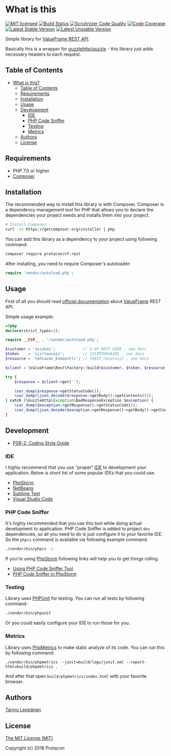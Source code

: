 # What is this

[![MIT licensed](https://img.shields.io/badge/license-MIT-blue.svg)](./LICENSE)
[![Build Status](https://travis-ci.org/protacon/vf-rest.png?branch=master)](https://travis-ci.org/protacon/vf-rest)
[![Scrutinizer Code Quality](https://scrutinizer-ci.com/g/protacon/vf-rest/badges/quality-score.png?b=master)](https://scrutinizer-ci.com/g/protacon/vf-rest/?branch=master)
[![Code Coverage](https://scrutinizer-ci.com/g/protacon/vf-rest/badges/coverage.png?b=master)](https://scrutinizer-ci.com/g/protacon/vf-rest/?branch=master)
[![Latest Stable Version](https://poser.pugx.org/protacon/vf-rest/v/stable)](https://packagist.org/packages/protacon/vf-rest)
[![Latest Unstable Version](https://poser.pugx.org/protacon/vf-rest/v/unstable)](https://packagist.org/packages/protacon/vf-rest)

Simple library for [ValueFrame REST API](https://www.valueframe.fi/help/lisapalvelut/rest/).

Basically this is a wrapper for [guzzlehttp/guzzle](http://docs.guzzlephp.org/en/stable/) - this library
just adds necessary headers to each request.

## Table of Contents

* [What is this?](#what-is-this)
  * [Table of Contents](#table-of-contents)
  * [Requirements](#requirements)
  * [Installation](#installation)
  * [Usage](#usage)
  * [Development](#development)
    * [IDE](#ide)
    * [PHP Code Sniffer](#php-code-sniffer)
    * [Testing](#testing)
    * [Metrics](#metrics)
  * [Authors](#authors)
  * [License](#license)

## Requirements

* PHP 7.0 or higher
* [Composer](https://getcomposer.org/)

## Installation

The recommended way to install this library is with Composer. Composer is a dependency management 
tool for PHP that allows you to declare the dependencies your project needs and installs them into 
your project.

```bash
# Install Composer
curl -sS https://getcomposer.org/installer | php
```

You can add this library as a dependency to your project using following command:

```bash
composer require protacon/vf-rest
```

After installing, you need to require Composer's autoloader:

```php
require 'vendor/autoload.php';
```

## Usage

First of all you should read [official documentation](https://www.valueframe.fi/help/lisapalvelut/rest/) 
about [ValueFrame](https://www.valueframe.com/) REST API.

Simple usage example:

```php
<?php
declare(strict_types=1);

require __DIR__ . '/vendor/autoload.php';

$customer = 'asiakas';            // X-VF-REST-USER , see docs
$token    = 'siirtoavain';        // {SIIRTOAVAIN} , see docs
$resource = 'tehtavan_kommentti'; // {REST_resurssi} , see docs

$client = \ValueFrame\Rest\Factory::build($customer, $token, $resource);

try {
    $response = $client->get('');

    \var_dump($response->getStatusCode());
    \var_dump(\json_decode($response->getBody()->getContents()));
} catch (\GuzzleHttp\Exception\BadResponseException $exception) {
    \var_dump($exception->getResponse()->getStatusCode());
    \var_dump(\json_decode($exception->getResponse()->getBody()->getContents()));
}
```

## Development

* [PSR-2: Coding Style Guide](http://www.php-fig.org/psr/psr-2/)

### IDE

I highly recommend that you use "proper"
[IDE](https://en.wikipedia.org/wiki/Integrated_development_environment)
to development your application. Below is short list of some popular IDEs that
you could use.

* [PhpStorm](https://www.jetbrains.com/phpstorm/)
* [NetBeans](https://netbeans.org/)
* [Sublime Text](https://www.sublimetext.com/)
* [Visual Studio Code](https://code.visualstudio.com/)

### PHP Code Sniffer

It's highly recommended that you use this tool while doing actual development
to application. PHP Code Sniffer is added to project `dev` dependencies, so
all you need to do is just configure it to your favorite IDE. So the `phpcs`
command is available via following example command.

```bash
./vendor/bin/phpcs -i
```

If you're using [PhpStorm](https://www.jetbrains.com/phpstorm/) following links
will help you to get things rolling.

* [Using PHP Code Sniffer Tool](https://www.jetbrains.com/help/phpstorm/10.0/using-php-code-sniffer-tool.html)
* [PHP Code Sniffer in PhpStorm](https://confluence.jetbrains.com/display/PhpStorm/PHP+Code+Sniffer+in+PhpStorm)

### Testing

Library uses [PHPUnit](https://phpunit.de/) for testing. You can run all tests
by following command:

```bash
./vendor/bin/phpunit
```

Or you could easily configure your IDE to run those for you.

### Metrics

Library uses
[PhpMetrics](https://github.com/phpmetrics/phpmetrics)
to make static analyze of its code. You can run this by following command:

```
./vendor/bin/phpmetrics --junit=build/logs/junit.xml --report-html=build/phpmetrics .
```

And after that open `build/phpmetrics/index.html` with your favorite browser.

## Authors

[Tarmo Leppänen](https://github.com/tarlepp)

## License

[The MIT License (MIT)](LICENSE)

Copyright (c) 2018 Protacon
